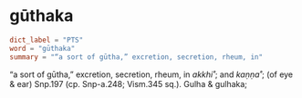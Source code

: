 # gūthaka

``` toml
dict_label = "PTS"
word = "gūthaka"
summary = "“a sort of gūtha,” excretion, secretion, rheum, in"
```

“a sort of gūtha,” excretion, secretion, rheum, in *akkhi˚*; and *kaṇṇa˚*; (of eye & ear) Snp.197 (cp. Snp\-a.248; Vism.345 sq.). Gulha & gulhaka;

